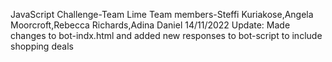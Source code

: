 JavaScript Challenge-Team Lime
Team members-Steffi Kuriakose,Angela Moorcroft,Rebecca Richards,Adina Daniel
14/11/2022 Update: Made changes to bot-indx.html and added new responses to bot-script to include shopping deals
